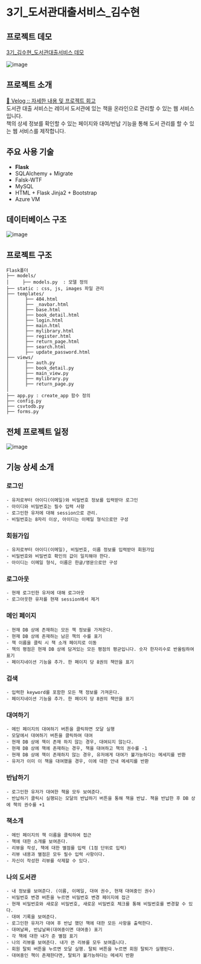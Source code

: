 # 3기_도서관대출서비스_김수현
## 프로젝트 데모 
[3기_김수현_도서관대출서비스 데모](http://elice-kdt-3rd-vm-059.koreacentral.cloudapp.azure.com/)

![image](https://user-images.githubusercontent.com/70987343/144368976-c8eafa55-3e8b-4c5f-a4d7-c583827ed869.png)

## 프로젝트 소개 
[🦝 Velog :: 자세한 내용 및 프로젝트 회고](https://velog.io/@suhyun-guri/%EC%97%98%EB%A6%AC%EC%8A%A4-AI-%ED%8A%B8%EB%9E%99-%EA%B0%9C%EC%9D%B8-%ED%94%84%EB%A1%9C%EC%A0%9D%ED%8A%B8-%ED%9A%8C%EA%B3%A0) <br>
도서관 대출 서비스는 레이서 도서관에 있는 책을 온라인으로 관리할 수 있는 웹 서비스입니다. <br>
책의 상세 정보를 확인할 수 있는 페이지와 대여/반납 기능을 통해 도서 관리를 할 수 있는 웹 서비스를 제작합니다.

## 주요 사용 기술
- **Flask**
- SQLAlchemy + Migrate
- Falsk-WTF
- MySQL
- HTML + Flask Jinja2 + Bootstrap
- Azure VM

## 데이터베이스 구조
![image](https://user-images.githubusercontent.com/70987343/143680459-3595f692-c3a2-4bcf-995f-703518a6ee60.png)


## 프로젝트 구조
```
Flask폴더
├── models/
│     ├── models.py  : 모델 정의   
├── static : css, js, images 파일 관리     
├── templates/
│      ├── 404.html      
│      ├── _navbar.html  
│      ├── base.html  
│      ├── book_detail.html  
│      ├── login.html  
│      ├── main.html  
│      ├── mylibrary.html 
│      ├── register.html  
│      ├── return_page.html  
│      ├── search.html            
│      ├── update_password.html                                                      
├── views/     
│      ├── auth.py
│      ├── book_detail.py      
│      ├── main_view.py      
│      ├── mylibrary.py
│      ├── return_page.py                       
│
├── app.py : create_app 함수 정의                                           
├── config.py
├── csvtodb.py
├── forms.py
```
## 전체 프로젝트 일정
![image](https://user-images.githubusercontent.com/70987343/144368750-77e04d88-54bf-4a80-996c-bf21293037ad.png)

## 기능 상세 소개
### 로그인
    - 유저로부터 아이디(이메일)와 비밀번호 정보를 입력받아 로그인
    - 아이디와 비밀번호는 필수 입력 사항
    - 로그인한 유저에 대해 session으로 관리.
    - 비밀번호는 8자리 이상, 아이디는 이메일 형식으로만 구성
### 회원가입
    - 유저로부터 아이디(이메일), 비밀번호, 이름 정보를 입력받아 회원가입
    - 비밀번호와 비밀번호 확인의 값이 일치해야 한다.
    - 아이디는 이메일 형식, 이름은 한글/영문으로만 구성
### 로그아웃
    - 현재 로그인한 유저에 대해 로그아웃
    - 로그아웃한 유저를 현재 session에서 제거


### 메인 페이지
    - 현재 DB 상에 존재하는 모든 책 정보를 가져온다.
    - 현재 DB 상에 존재하는 남은 책의 수를 표기
    - 책 이름을 클릭 시 책 소개 페이지로 이동
    - 책의 평점은 현재 DB 상에 담겨있는 모든 평점의 평균입니다. 숫자 한자리수로 반올림하여 표기
    - 페이지네이션 기능을 추가. 한 페이지 당 8권의 책만을 표기
### 검색
    - 입력한 keyword를 포함한 모든 책 정보를 가져온다.
    - 페이지네이션 기능을 추가. 한 페이지 당 8권의 책만을 표기
### 대여하기
    - 메인 페이지의 대여하기 버튼을 클릭하면 모달 실행
    - 모달에서 대여하기 버튼을 클릭하여 대여
    - 현재 DB 상에 책이 존재 하지 않는 경우, 대여되지 않는다.
    - 현재 DB 상에 책에 존재하는 경우, 책을 대여하고 책의 권수를 -1
    - 현재 DB 상에 책이 존재하지 않는 경우, 유저에게 대여가 불가능하다는 메세지를 반환
    - 유저가 이미 이 책을 대여했을 경우, 이에 대한 안내 메세지를 반환
### 반납하기
    - 로그인한 유저가 대여한 책을 모두 보여준다.
    - 반납하기 클릭시 실행되는 모달의 반납하기 버튼을 통해 책을 반납. 책을 반납한 후 DB 상에 책의 권수를 +1
### 책소개
    - 메인 페이지의 책 이름을 클릭하여 접근
    - 책에 대한 소개를 보여준다.
    - 리뷰을 작성, 책에 대한 별점를 입력 (1점 단위로 입력)
    - 리뷰 내용과 별점은 모두 필수 입력 사항이다.
    - 자신이 작성한 리뷰를 삭제할 수 있다.
### 나의 도서관
    - 내 정보를 보여준다. (이름, 이메일, 대여 권수, 현재 대여중인 권수)
    - 비밀번호 변경 버튼을 누르면 비밀번호 변경 페이지에 접근
    - 현재 비밀번호와 새로운 비밀번호, 새로운 비밀번호 체크를 통해 비밀번호를 변경할 수 있다.
    - 대여 기록을 보여준다.
    - 로그인한 유저가 대여 후 반납 했던 책에 대한 모든 사항을 출력한다.
    - 대여날짜, 반납날짜(대여중이면 대여중) 표기
    - 각 책에 대한 내가 준 별점 표기
    - 나의 리뷰를 보여준다. 내가 쓴 리뷰를 모두 보여줍니다.
    - 회원 탈퇴 버튼을 누르면 모달 실행. 탈퇴 버튼을 누르면 회원 탈퇴가 실행된다.
    - 대여중인 책이 존재한다면, 탈퇴가 불가능하다는 메세지 반환
